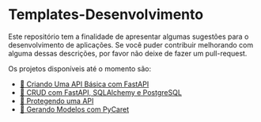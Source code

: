 # Templates-Desenvolvimento
Este repositório tem a finalidade de apresentar algumas sugestões para o desenvolvimento de aplicações. Se você puder contribuir melhorando com alguma dessas descrições, por favor não deixe de fazer um pull-request.

Os projetos disponíveis até o momento são:
- [🫡 Criando Uma API Básica com FastAPI](https://github.com/Murilo-ZC/Templates-Desenvolvimento/tree/main/criando-uma-api-fastapi-basic)
- [🎲 CRUD com FastAPI, SQLAlchemy e PostgreSQL](https://github.com/Murilo-ZC/Templates-Desenvolvimento/tree/main/crud-docker-compose)
- [🔐 Protegendo uma API](https://github.com/Murilo-ZC/Templates-Desenvolvimento/tree/main/api-autenticacao)
- [🧠 Gerando Modelos com PyCaret](https://github.com/Murilo-ZC/Templates-Desenvolvimento/tree/main/intro-pycaret)